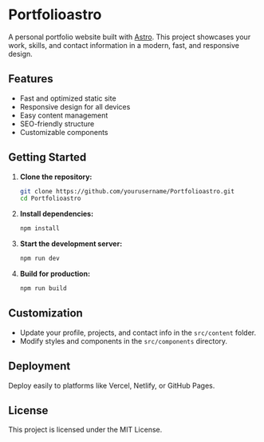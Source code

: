 # Portfolioastro

A personal portfolio website built with [Astro](https://astro.build/). This project showcases your work, skills, and contact information in a modern, fast, and responsive design.

## Features

- Fast and optimized static site
- Responsive design for all devices
- Easy content management
- SEO-friendly structure
- Customizable components

## Getting Started

1. **Clone the repository:**

   ```bash
   git clone https://github.com/yourusername/Portfolioastro.git
   cd Portfolioastro
   ```

2. **Install dependencies:**

   ```bash
   npm install
   ```

3. **Start the development server:**

   ```bash
   npm run dev
   ```

4. **Build for production:**
   ```bash
   npm run build
   ```

## Customization

- Update your profile, projects, and contact info in the `src/content` folder.
- Modify styles and components in the `src/components` directory.

## Deployment

Deploy easily to platforms like Vercel, Netlify, or GitHub Pages.

## License

This project is licensed under the MIT License.
